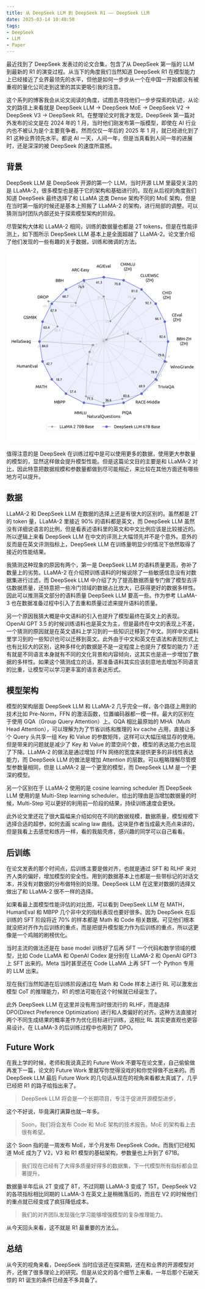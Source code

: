 ```yaml
---
title: 从 DeepSeek LLM 到 DeepSeek R1 —— DeepSeek LLM
date: 2025-03-14 10:48:50
tags: 
- DeepSeek
- LLM
- Paper
---
```


最近找到了 DeepSeek 发表过的论文合集，包含了从 DeepSeek 第一版的 LLM 到最新的 R1 的演变过程。从当下的角度我们当然知道 DeepSeek R1 在模型能力上已经接近了业界最领先的水平，但他是如何一步步从一个在中国一开始都没有被重视的量化公司走到这里的其实更吸引我的注意。

这个系列的博客我会从论文阅读的角度，试图去寻找他们一步步探索的轨迹，从论文的路径上来看就是 DeepSeek LLM -> DeepSeek MoE -> DeepSeek V2 -> DeepSeek V3 -> DeepSeek R1。在整理论文时我才发现，DeepSeek 第一篇对外发布的论文是在 2024 年的 1 月，当时他们刚发布第一版模型，即使在 AI 行业内也不被认为是个主要竞争者。然而仅仅一年后的 2025 年 1 月，就已经进化到了 R1 这种业界领先水平。都说 AI 一天，人间一年，但是当真看到人间一年的进展时，还是深深的被 DeepSeek 的速度所震撼。

## 背景

DeepSeek LLM 是 DeepSeek 开源的第一个 LLM，当时开源 LLM 里最受关注的是 LLaMA-2，很多模型也是基于它的架构和基础进行的。现在从后视的角度我们知道 DeepSeek 最终选择了和 LLaMA 这类 Dense 架构不同的 MoE 架构，但是在当时第一版的时候还是基本上照搬了 LLaMA-2 的架构，进行局部的调整。可以猜测当时团队内部还处于探索模型架构的阶段。

尽管架构大体和 LLaMA-2 相同，训练的数据量也都是 2T tokens，但是在性能评测上，如下图所示 DeepSeek LLM 基本上是全面超越了 LLaMA-2。论文里介绍了他们发现的一些有趣的关于数据，训练和微调的方法。

![alt text](../images/deepseekllm.png)

值得注意的是 DeepSeek 在训练过程中是可以使用更多的数据，使用更大参数量的模型的，显然这样做会提升模型性能。但是这篇论文目的主要是和 LLaMA-2 对比，因此特意把数据规模和参数量都做到尽可能相近，来比较在其他方面还有哪些地方可以提升。

## 数据

LLaMA-2 和 DeepSeek LLM 在数据的选择上还是有很大的区别的。虽然都是 2T 的 token 量，LLaMA-2 里接近 90% 的语料都是英文，而 DeepSeek LLM 虽然没有详细说语言的比例，但是看表述语料里的英文和中文比例应该是比较接近的。所以逻辑上来看 DeepSeek LLM 在中文的评测上大幅领先并不是个意外。意外的反而是在英文评测指标上，DeepSeek LLM 在训练量明显少的情况下依然取得了接近的性能结果。

我猜测这种现象的原因有两个，第一是 DeepSeek LLM 的语料质量更高，弥补了数量上的劣势。LLaMA-2 在介绍预训练语料的时候说除了一些敏感信息没有对数据集进行过滤，而 DeepSeek LLM 中介绍了为了提高数据质量专门做了模型去评估数据质量，还特意把一些冷门领域的数据占比放大，已获得更好的数据多样性。因此可以推测英文部分的语料质量 DeepSeek LLM 要高一些。作为参考 LLaMA-3 也在数据准备过程中引入了去重和质量过滤来提升语料的质量。

另一个原因我猜大概是中文语料的引入也提升了模型最终在英文上的表现。OpenAI GPT 3.5 的时候训练语料也是英文为主，但是最终在中文的表现上不差，一个猜测的原因就是在英文语料上学习到的一些知识迁移到了中文。同样中文语料里学习到的一些知识也可以迁移到英文。此外由于中文和英文在语法和表现形式上也有比较大的区别，这种多样化的数据是不是一定程度上也提升了模型的能力？还有就是不同语言本身就有不同的文化背景和内容倾向，这其实也是进一步增加了数据的多样性。如果这个猜测成立的话，那准备语料其实应该刻意地去增加不同语言的比重，让模型可以学习更丰富的语言表达形式。

## 模型架构

模型的架构层面 DeepSeek LLM 和 LLaMA-2 几乎完全一样，各个路径上用到的技术比如 Pre-Norm，FFN 的激活函数，位置编码器都一模一样。最大的区别在于使用 GQA（Group 
Query Attention）上。GQA 相比最原始的 MHA（Multi Head Attention），可以理解为为了节省训练和推理的 kv cache 占用，直接让多个 Query 头共享一组 Key 和 Value 的参数矩阵，这样可以大幅压缩显存的使用。但是带来的问题就是减少了 Key 和 Value 的潜空间个数，模型的表达能力也出现了下降。LLaMA-2 的做法是通过增加 FFN 网络的宽度来提供更多的非线性表达能力，而 DeepSeek LLM 的做法是增加 Attention 的层数。可以粗略理解尽管模型参数量相同，但是 LLaMA-2 是一个更宽的模型，而 DeepSeek LLM 是一个更深的模型。

另一个区别在于 LLaMA-2 使用的是 cosine learning scheduler 而 DeepSeek LLM 使用的是 Multi-Step learning scheduler。给出的理由是当增加数据量的时候，Multi-Step 可以更好的利用前一阶段的结果，持续训练速度会更快。

此外论文里还花了很大篇幅来介绍如何在不同的数据规模，数据质量，模型规模下选择合适的超参，如何去画 scaling law 曲线。这块是作者当成最大亮点来讲的，但是我看上去感觉和炼丹一样，看的我脑壳疼，感兴趣的同学可以自己看看。

## 后训练

在论文发表的那个时间点，后训练主要是做对齐，也就是通过 SFT 和 RLHF 来对齐人类的偏好，增加模型的安全性。用到的数据基本上也都是一些带标记的对话文本，并没有对数据的分布做特别的处理。DeepSeek LLM 在这里对数据的选择又做出了和 LLaMA-2 很不一样的选择。

如果看最上面模型性能评估的对比图，可以看到 DeepSeek LLM 在 MATH，HumanEval 和 MBPP 几个非中文的指标表现也要好很多。因为 DeepSeek 在后训练的 SFT 阶段将近 70% 的样本都是 Math 和 Code 相关数据。可见他们根本就没把对齐作为后训练的重点，而是把提升模型能力作为后训练的重点，所以这更像是一个鸡贼的刷榜优化。

当时主流的做法还是在 base model 训练好了后再 SFT 一个代码和数学领域的模型，比如 Code LLaMA  和 OpenAI Codex 是分别在 LLaMA-2 和 OpenAI GPT3 上 SFT 出来的。Meta 当时甚至还在 Code LLaMA 上再 SFT 一个 Python 专用的 LLM 出来。

现在我们当然知道在后训练阶段通过在 Math 和 Code 样本上进行 RL 可以激发出模型 CoT 的推理能力，R1 的想法可能在这个时候就已经诞生了。

此外 DeepSeek LLM 在这里并没有用当时很流行的 RLHF，而是选择 DPO(Direct Preference Optimization) 进行和人类偏好的对齐。这种方法直接对两个不同生成结果的概率差作为优化目标进行训练，这相比 RL 其实更直观也更容易设计。在 LLaMA-3 的后训练过程中也用到了 DPO。

## Future Work

在我上学的时候，老师和我说真正的 Future Work 不要写在论文里，自己偷偷做再发下一篇，论文的 Future Work 里就写你觉得没戏的和你觉得做不出来的。而 DeepSeek LLM 最后 Future Work 的几句话从现在的视角来看都太真诚了，几乎已经把 R1 的路子给指出来了。

> DeepSeek LLM 将会是一个长期项目，专注于促进开源模型进步，

这个不好说，毕竟满打满算也就一年多。

> Soon，我们将会发布 Code 和 MoE 架构的技术报告。MoE 的架构看上去很有希望。

这个 Soon 指的是一周发布 MoE，半个月发布 DeepSeek Code。而我们已经知道 MoE 成为了 V2，V3 和 R1 模型的基础架构，参数量也上升到了 671B。

> 我们现在已经有了大得多质量好得多的数据集，下一代模型所有指标都会显著提升。

数据量半年后从 2T 变成了 8T，不过同期 LLaMA-3 变成了 15T。DeepSeek V2 的各项指标相比同期的 LLaMA-3 在英文上是稍微落后的，而且在 V2 的时候他们的重点就已经变成了疯狂降低成本。

> 我们的对齐团队发现强化学习能够增强模型的复杂推理能力。

从今天回头来看，这不就是 R1 最重要的方法么。

## 总结

从今天的视角来看，DeepSeek 当时应该还在探索期，还在和业界的开源模型对齐，还做了很多理论上的研究。但是从论文的各个细节上来看，一年后那个石破天惊的 R1 诞生的条件已经差不多具备了。